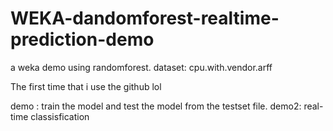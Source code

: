 # WEKA-dandomforest-realtime-prediction-demo
a weka demo using randomforest. dataset: cpu.with.vendor.arff

The first time that i use the github lol

demo : train the model and test the model from the testset file.
demo2: real-time classisfication
